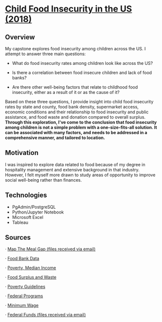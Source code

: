 # [Child Food Insecurity in the US (2018)](https://public.tableau.com/app/profile/rachel.h7945/viz/ChildFoodInsecurityintheUSA/Presentation)

## Overview
My capstone explores food insecurity among children across the US. I attempt to answer three main questions:

 - What do food insecurity rates among children look like across the US?

 - Is there a correlation between food insecure children and lack of food banks?

 - Are there other well-being factors that relate to childhood food insecurity, either as a result of it or as the cause of it?

Based on these three questions, I provide insight into child food insecurity rates by state and county, food bank density, supermarket access, economic conditions and their relationship to food insecurity and public assistance, and food waste and donation compared to overall surplus. **Through this exploration, I've come to the conclusion that food insecurity among children is not a simple problem with a one-size-fits-all solution. It can be associated with many factors, and needs to be addressed in a comprehensive manner, and tailored to location.**

## Motivation
I was inspired to explore data related to food because of my degree in hospitality management and extensive background in that industry. However, I felt myself more drawn to study areas of opportunity to improve social well-being rather than finances.

## Technologies
- PgAdmin/PostgreSQL
- Python/Jupyter Notebook
- Microsoft Excel
- Tableau

## Sources
·       [Map The Meal Gap (files received via email)](https://www.feedingamerica.org/research/map-the-meal-gap/how-we-got-the-map-data?s_src=WXXX1MTMG&_ga=2.67349524.44214178.1620268572-880066652.1619024952 )

·       [Food Bank Data]( https://www.foodbanks.net/ )

·       [Poverty, Median Income](https://datacenter.kidscount.org/topics)

·       [Food Surplus and Waste](https://insights.refed.com/ )

·       [Poverty Guidelines]( https://aspe.hhs.gov/prior-hhs-poverty-guidelines-and-federal-register-references)

·       [Federal Programs](https://www.hhs.gov/answers/hhs-administrative/what-programs-use-the-poverty-guidelines/index.html )

·       [Minimum Wage]( https://www.laborlawcenter.com/state-minimum-wage-rates)

·		[Federal Funds (files received via email)](https://ffis.org/)